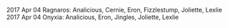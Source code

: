2017 Apr 04 Ragnaros: Analicious, Cernie, Eron, Fizzlestump, Joliette, Lexlie
2017 Apr 04 Onyxia:  Analicious, Eron, Jingles, Joliette, Lexlie